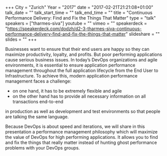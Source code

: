 +++
City = "Zurich"
Year = "2017"
date = "2017-02-21T21:21:08+01:00"
talk_date = ""
talk_start_time = ""
talk_end_time = ""
title = "Continuous Performance Delivery: Find and Fix the Things That Matter"
type = "talk"
speakers = ["tharmes-siva"]
youtube = ""
vimeo = ""
speakerdeck = "https://speakerdeck.com/dodzh/d2-3-tharmes-siva-continuous-performance-delivery-find-and-fix-the-things-that-matter"
slideshare = ""
slides = ""
+++

Businesses want to ensure that their end users are happy so they can maximize productivity,
loyalty, and profits. But poor performing applications cause serious business issues.
In today’s DevOps organizations and agile environments, it is essential to ensure application
performance management throughout the full application lifecycle from the End User to
Infrastructure.
To achieve this, modern application performance management faces a challenge:

* on one hand, it has to be extremely flexible and agile
* on the other hand has to provide all necessary information on all transactions end-to-end

in production as well as development and test environments so that people are talking the
same language.

Because DevOps is about speed and iterations, we will share in this presentation a performance
management philosophy which will maximize the value of DevOps for high performing applications.
It allows you to find and fix the things that really matter instead of hunting ghost performance
problems with your DevOps groups.
